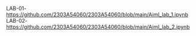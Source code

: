 LAB-01-https://github.com/2303A54060/2303A54060/blob/main/Aiml_lab_1.ipynb
LAB-02-https://github.com/2303A54060/2303A54060/blob/main/Aiml_lab_2.ipynb
